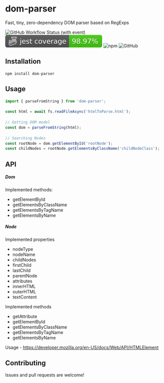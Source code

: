 # dom-parser

Fast, tiny, zero-dependency DOM parser based on RegExps

![GitHub Workflow Status (with event)](https://img.shields.io/github/actions/workflow/status/ershov-konst/dom-parser/bump-build-release.yml)
![Jest coverage](./badges/coverage-jest%20coverage.svg)
![npm](https://img.shields.io/npm/dw/dom-parser)
![GitHub](https://img.shields.io/github/license/ershov-konst/dom-parser)


## Installation

    npm install dom-parser

## Usage
```typescript
import { parseFromString } from 'dom-parser';

const html = await fs.readFileAsync('htmlToParse.html');

// Getting DOM model
const dom = parseFromString(html);

// Searching Nodes
const rootNode = dom.getElementById('rootNode');
const childNodes = rootNode.getElementsByClassName('childNodeClass');

```

## API

##### Dom

Implemented methods:

* getElementById
* getElementsByClassName
* getElementsByTagName
* getElementsByName

##### Node

Implemented properties

* nodeType
* nodeName
* childNodes
* firstChild
* lastChild
* parentNode
* attributes
* innerHTML
* outerHTML
* textContent

Implemented methods

* getAttribute
* getElementById
* getElementsByClassName
* getElementsByTagName
* getElementsByName

Usage - https://developer.mozilla.org/en-US/docs/Web/API/HTMLElement


## Contributing

Issues and pull requests are welcome!
